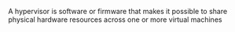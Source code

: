 A hypervisor is software or firmware that makes it possible to share physical hardware resources across one or more virtual machines